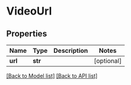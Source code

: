# VideoUrl

## Properties
Name | Type | Description | Notes
------------ | ------------- | ------------- | -------------
**url** | **str** |  | [optional] 

[[Back to Model list]](#documentation-for-models) [[Back to API list]](#documentation-for-api-endpoints)


